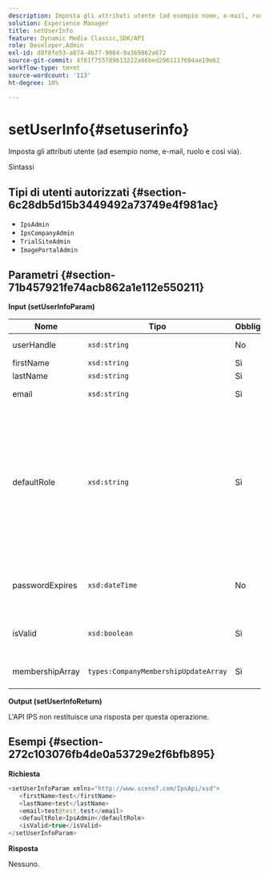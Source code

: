 ```yaml
---
description: Imposta gli attributi utente (ad esempio nome, e-mail, ruolo e così via).
solution: Experience Manager
title: setUserInfo
feature: Dynamic Media Classic,SDK/API
role: Developer,Admin
exl-id: d8f8fe53-a874-4b77-9084-9a369862a672
source-git-commit: 4f81f755789613222a66bed2961117604ae19e62
workflow-type: tm+mt
source-wordcount: '113'
ht-degree: 10%

---
```


# setUserInfo{#setuserinfo}

Imposta gli attributi utente (ad esempio nome, e-mail, ruolo e così via).

Sintassi

## Tipi di utenti autorizzati {#section-6c28db5d15b3449492a73749e4f981ac}

* `IpsAdmin`
* `IpsCompanyAdmin`
* `TrialSiteAdmin`
* `ImagePortalAdmin`

## Parametri {#section-71b457921fe74acb862a1e112e550211}

**Input (setUserInfoParam)**

| Nome | Tipo | Obbligatorio | Descrizione |
|---|---|---|---|
| userHandle | `xsd:string` | No | Handle utente. |
| firstName | `xsd:string` | Sì | Nome. |
| lastName | `xsd:string` | Sì | Cognome. |
| email | `xsd:string` | Sì | E-mail utente. |
| defaultRole | `xsd:string` | Sì | Imposta il ruolo di un utente in ogni società a cui appartiene. Si noti, tuttavia, che il ruolo `IpsAdmin` ha la precedenza su altre impostazioni aziendali. |
| passwordExpires | `xsd:dateTime` | No | Imposta la data di scadenza della password. |
| isValid | `xsd:boolean` | Sì | Determina se l&#39;utente è un utente IPS valido. |
| membershipArray | `types:CompanyMembershipUpdateArray` | Sì | Un array di handle aziendali. |

**Output (setUserInfoReturn)**

L&#39;API IPS non restituisce una risposta per questa operazione.

## Esempi {#section-272c103076fb4de0a53729e2f6bfb895}

**Richiesta**

```java
<setUserInfoParam xmlns="http://www.scene7.com/IpsApi/xsd">
   <firstName>test</firstName>
   <lastName>test</lastName>
   <email>test@test.test</email>
   <defaultRole>IpsAdmin</defaultRole>
   <isValid>true</isValid>
</setUserInfoParam>
```

**Risposta**

Nessuno.
